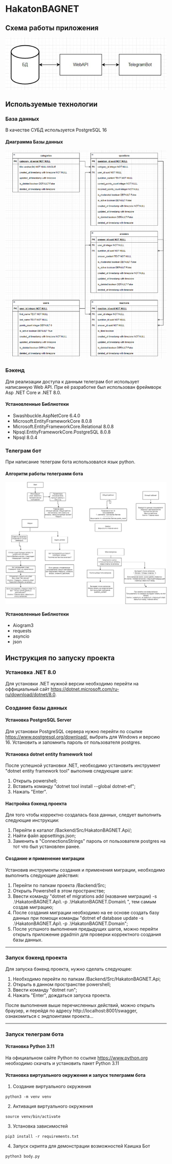 # HakatonBAGNET

## Схема работы приложения
![alt text](s1.jpg)

## Используемые технологии

### База данных
В качестве СУБД используется PostgreSQL 16

#### Диаграмма Базы данных
![alt text](s2.png)

### Бэкенд
Для реализации доступа к данным телеграм бот использует написанную Web API. При её разработке был использован фреймворк Asp .NET Core и .NET 8.0.

#### Установленные Библиотеки
* Swashbuckle.AspNetCore 6.4.0
* Microsoft.EntityFrameworkCore 8.0.8
* Microsoft.EntityFrameworkCore.Relational 8.0.8
* Npsql.EntityFrameworkCore.PostgreSQL 8.0.8
* Npsql 8.0.4



### Телеграм бот
При написание телеграм бота использовался язык python.

#### Алгоритм работы телеграмм бота
![alt text](s3.jpg)

#### Установленные Библиотеки
* Aiogram3
* requests 
* asyncio
* json

## Инструкция по запуску проекта

### Установка .NET 8.0
Для установки .NET нужной версии необходимо перейти на оффициальный сайт https://dotnet.microsoft.com/ru-ru/download/dotnet/8.0.

### Создание базы данных

#### Установка PostgreSQL Server
Для установки PostgreSQL сервера нужно перейти по ссылке https://www.postgresql.org/download/, выбрать для Windows и версию 16. Установить и запомнить пароль от пользователя postgres.

#### Установка dotnet entity framework tool
После успешной установки .NET, необходимо установить инструмент "dotnet entity framework tool" выполнив следующие шаги:
1. Открыть powershell;
2. Вставить команду "dotnet tool install --global dotnet-ef";
3. Нажать "Enter".

#### Настройка бэкенд проекта
Для того чтобы корректно создалась база данных, следует выполнить следующие инструкции:
1. Перейти в каталог /Backend/Src/HakatonBAGNET.Api/;
2. Найти файл appsettings.json;
3. Заменить в "ConnectionsStrings" пароль от пользователя postgres на тот что был установлен ранее.

#### Создание и применение миграции
Установив инструменты cоздания и применения миграции, необходимо выполнить следующие действия:
1. Перейти по папкам проекта /Backend/Src;
2. Открыть Powershell в этом пространстве;
3. Ввести команду "dotnet ef migrations add (название миграции) -s .\HakatonBAGNET.Api\ -p .\HakatonBAGNET.Domain\ ", тем самым создав миграцию; 
4. После создания миграции необходимо на ее основе создать базу данных при помощи команды "dotnet ef database update -s .\HakatonBAGNET.Api\ -p .\HakatonBAGNET.Domain\";
5. После успшного выполнения предыдущих шагов, можно перейти открыть приложение pgadmin для проверки корректного создания базы данных.

___


### Запуск бэкенд проекта
Для запуска бэкенд проекта, нужно сделать следующее:
1. Необходимо перейти по папкам /Backend/Src/HakatonBAGNET.Api;
2. Открыть в данном пространстве powershell;
3. Ввести команду "dotnet run";
4. Нажать "Enter", дождаться запуска проекта.

После выполнения выше перечисленных действий, можно открыть браузер, и перейдя по адресу http://localhost:8001/swagger, ознакомиться с эндпоинтами проекта...

___

### Запуск телеграм бота

#### Установка Python 3.11

На официальном сайте Python по ссылке https://www.python.org необходимо скачать и установить пакет Python 3.11

#### Установка виртуального окружения и запуск телеграмм бота

1. Создание виртуального окружения

```python3 -m venv venv```

2. Активация виртуального окружения

```source venv/bin/activate```

3. Установка зависимостей

```pip3 install -r requirements.txt```

4. Запуск скрипта для демонстрации возможностей Каишка Бот

```python3 body.py```



